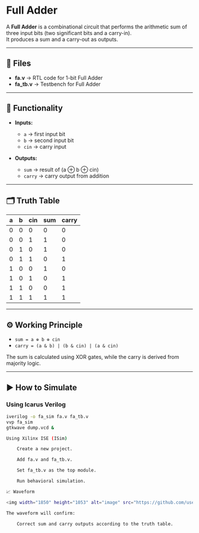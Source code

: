 #  Full Adder

A **Full Adder** is a combinational circuit that performs the arithmetic sum of three input bits (two significant bits and a carry-in).  
It produces a sum and a carry-out as outputs.

---

## 📂 Files
- **fa.v** → RTL code for 1-bit Full Adder  
- **fa_tb.v** → Testbench for Full Adder  

---

## 🧮 Functionality
- **Inputs:**
  - `a` → first input bit  
  - `b` → second input bit  
  - `cin` → carry input  

- **Outputs:**
  - `sum` → result of (a ⊕ b ⊕ cin)  
  - `carry` → carry output from addition  

---

## 🗂 Truth Table

| a | b | cin | sum | carry |
|---|---|-----|-----|-------|
| 0 | 0 | 0   |  0  |   0   |
| 0 | 0 | 1   |  1  |   0   |
| 0 | 1 | 0   |  1  |   0   |
| 0 | 1 | 1   |  0  |   1   |
| 1 | 0 | 0   |  1  |   0   |
| 1 | 0 | 1   |  0  |   1   |
| 1 | 1 | 0   |  0  |   1   |
| 1 | 1 | 1   |  1  |   1   |

---

## ⚙️ Working Principle
- `sum = a ⊕ b ⊕ cin`  
- `carry = (a & b) | (b & cin) | (a & cin)`  

The sum is calculated using XOR gates, while the carry is derived from majority logic.

---

## ▶️ How to Simulate

### Using Icarus Verilog
```bash
iverilog -o fa_sim fa.v fa_tb.v
vvp fa_sim
gtkwave dump.vcd &

Using Xilinx ISE (ISim)

    Create a new project.

    Add fa.v and fa_tb.v.

    Set fa_tb.v as the top module.

    Run behavioral simulation.

📈 Waveform

<img width="1850" height="1053" alt="image" src="https://github.com/user-attachments/assets/e50951e4-c192-4bb2-95d0-ab513e31b3c7" />

The waveform will confirm:

    Correct sum and carry outputs according to the truth table.


